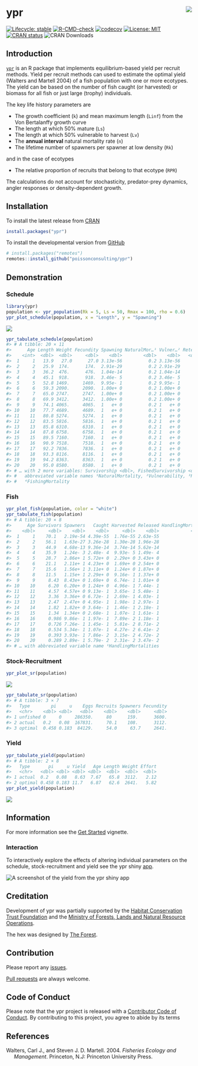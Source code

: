 
<!-- README.md is generated from README.Rmd. Please edit that file -->

# ypr <img src="man/figures/logo.png" style="float: right;" />

<!-- badges: start -->

[![Lifecycle:
stable](https://img.shields.io/badge/lifecycle-stable-brightgreen.svg)](https://lifecycle.r-lib.org/articles/stages.html#stable)
[![R-CMD-check](https://github.com/poissonconsulting/ypr/actions/workflows/R-CMD-check.yaml/badge.svg)](https://github.com/poissonconsulting/ypr/actions/workflows/R-CMD-check.yaml)
[![codecov](https://codecov.io/gh/poissonconsulting/ypr/branch/master/graph/badge.svg?token=yNrtS5b8uZ)](https://app.codecov.io/gh/poissonconsulting/ypr)
[![License:
MIT](https://img.shields.io/badge/License-MIT-green.svg)](https://opensource.org/licenses/MIT)
[![CRAN
status](https://www.r-pkg.org/badges/version/ypr)](https://cran.r-project.org/package=ypr)
![CRAN Downloads](http://cranlogs.r-pkg.org/badges/ypr)
<!-- badges: end -->

## Introduction

[`ypr`](https://github.com/poissonconsulting/ypr) is an R package that
implements equilibrium-based yield per recruit methods. Yield per
recruit methods can used to estimate the optimal yield (Walters and
Martell 2004) of a fish population with one or more ecotypes. The yield
can be based on the number of fish caught (or harvested) or biomass for
all fish or just large (trophy) individuals.

The key life history parameters are

- The growth coefficient (`k`) and mean maximum length (`Linf`) from the
  Von Bertalanffy growth curve
- The length at which 50% mature (`Ls`)
- The length at which 50% vulnerable to harvest (`Lv`)
- The **annual interval** natural mortality rate (`n`)
- The lifetime number of spawners per spawner at low density (`Rk`)

and in the case of ecotypes

- The relative proportion of recruits that belong to that ecotype
  (`RPR`)

The calculations do not account for stochasticity, predator-prey
dynamics, angler responses or density-dependent growth.

## Installation

To install the latest release from [CRAN](https://cran.r-project.org)

``` r
install.packages("ypr")
```

To install the developmental version from
[GitHub](https://github.com/poissonconsulting/ypr)

``` r
# install.packages("remotes")
remotes::install_github("poissonconsulting/ypr")
```

## Demonstration

### Schedule

``` r
library(ypr)
population <- ypr_population(Rk = 5, Ls = 50, Rmax = 100, rho = 0.6)
ypr_plot_schedule(population, x = "Length", y = "Spawning")
```

![](man/figures/README-unnamed-chunk-3-1.png)<!-- -->

``` r
ypr_tabulate_schedule(population)
#> # A tibble: 20 × 11
#>      Age Length Weight Fecundity Spawning NaturalMor…¹ Vulner…² Reten…³ Fishin…⁴
#>    <int>  <dbl>  <dbl>     <dbl>    <dbl>        <dbl>    <dbl>   <dbl>    <dbl>
#>  1     1   13.9   27.0      27.0 3.13e-56          0.2 3.13e-56     0.4 2.50e-57
#>  2     2   25.9  174.      174.  2.91e-29          0.2 2.91e-29     0.4 2.33e-30
#>  3     3   36.2  476.      476.  1.04e-14          0.2 1.04e-14     0.4 8.35e-16
#>  4     4   45.1  918.      918.  3.46e- 5          0.2 3.46e- 5     0.4 2.77e- 6
#>  5     5   52.8 1469.     1469.  9.95e- 1          0.2 9.95e- 1     0.4 7.96e- 2
#>  6     6   59.3 2090.     2090.  1.00e+ 0          0.2 1.00e+ 0     0.4 8.00e- 2
#>  7     7   65.0 2747.     2747.  1.00e+ 0          0.2 1.00e+ 0     0.4 8.00e- 2
#>  8     8   69.9 3412.     3412.  1.00e+ 0          0.2 1.00e+ 0     0.4 8.00e- 2
#>  9     9   74.1 4065.     4065.  1   e+ 0          0.2 1   e+ 0     0.4 8   e- 2
#> 10    10   77.7 4689.     4689.  1   e+ 0          0.2 1   e+ 0     0.4 8   e- 2
#> 11    11   80.8 5274.     5274.  1   e+ 0          0.2 1   e+ 0     0.4 8   e- 2
#> 12    12   83.5 5816.     5816.  1   e+ 0          0.2 1   e+ 0     0.4 8   e- 2
#> 13    13   85.8 6310.     6310.  1   e+ 0          0.2 1   e+ 0     0.4 8   e- 2
#> 14    14   87.8 6758.     6758.  1   e+ 0          0.2 1   e+ 0     0.4 8   e- 2
#> 15    15   89.5 7160.     7160.  1   e+ 0          0.2 1   e+ 0     0.4 8   e- 2
#> 16    16   90.9 7518.     7518.  1   e+ 0          0.2 1   e+ 0     0.4 8   e- 2
#> 17    17   92.2 7836.     7836.  1   e+ 0          0.2 1   e+ 0     0.4 8   e- 2
#> 18    18   93.3 8116.     8116.  1   e+ 0          0.2 1   e+ 0     0.4 8   e- 2
#> 19    19   94.2 8363.     8363.  1   e+ 0          0.2 1   e+ 0     0.4 8   e- 2
#> 20    20   95.0 8580.     8580.  1   e+ 0          0.2 1   e+ 0     0.4 8   e- 2
#> # … with 2 more variables: Survivorship <dbl>, FishedSurvivorship <dbl>, and
#> #   abbreviated variable names ¹​NaturalMortality, ²​Vulnerability, ³​Retention,
#> #   ⁴​FishingMortality
```

### Fish

``` r
ypr_plot_fish(population, color = "white")
ypr_tabulate_fish(population)
#> # A tibble: 20 × 8
#>      Age Survivors Spawners   Caught Harvested Released HandlingMortal…¹ Ecotype
#>    <dbl>     <dbl>    <dbl>    <dbl>     <dbl>    <dbl>            <dbl> <chr>  
#>  1     1    70.1   2.19e-54 4.39e-55  1.76e-55 2.63e-55                0 <NA>   
#>  2     2    56.1   1.63e-27 3.26e-28  1.30e-28 1.96e-28                0 <NA>   
#>  3     3    44.9   4.68e-13 9.36e-14  3.74e-14 5.62e-14                0 <NA>   
#>  4     4    35.9   1.24e- 3 2.48e- 4  9.93e- 5 1.49e- 4                0 <NA>   
#>  5     5    28.7   2.86e+ 1 5.72e+ 0  2.29e+ 0 3.43e+ 0                0 <NA>   
#>  6     6    21.1   2.11e+ 1 4.23e+ 0  1.69e+ 0 2.54e+ 0                0 <NA>   
#>  7     7    15.6   1.56e+ 1 3.11e+ 0  1.24e+ 0 1.87e+ 0                0 <NA>   
#>  8     8    11.5   1.15e+ 1 2.29e+ 0  9.16e- 1 1.37e+ 0                0 <NA>   
#>  9     9     8.43  8.43e+ 0 1.69e+ 0  6.74e- 1 1.01e+ 0                0 <NA>   
#> 10    10     6.20  6.20e+ 0 1.24e+ 0  4.96e- 1 7.44e- 1                0 <NA>   
#> 11    11     4.57  4.57e+ 0 9.13e- 1  3.65e- 1 5.48e- 1                0 <NA>   
#> 12    12     3.36  3.36e+ 0 6.72e- 1  2.69e- 1 4.03e- 1                0 <NA>   
#> 13    13     2.47  2.47e+ 0 4.95e- 1  1.98e- 1 2.97e- 1                0 <NA>   
#> 14    14     1.82  1.82e+ 0 3.64e- 1  1.46e- 1 2.18e- 1                0 <NA>   
#> 15    15     1.34  1.34e+ 0 2.68e- 1  1.07e- 1 1.61e- 1                0 <NA>   
#> 16    16     0.986 9.86e- 1 1.97e- 1  7.89e- 2 1.18e- 1                0 <NA>   
#> 17    17     0.726 7.26e- 1 1.45e- 1  5.81e- 2 8.71e- 2                0 <NA>   
#> 18    18     0.534 5.34e- 1 1.07e- 1  4.27e- 2 6.41e- 2                0 <NA>   
#> 19    19     0.393 3.93e- 1 7.86e- 2  3.15e- 2 4.72e- 2                0 <NA>   
#> 20    20     0.289 2.89e- 1 5.79e- 2  2.31e- 2 3.47e- 2                0 <NA>   
#> # … with abbreviated variable name ¹​HandlingMortalities
```

### Stock-Recruitment

``` r
ypr_plot_sr(population)
```

![](man/figures/README-unnamed-chunk-5-1.png)<!-- -->

``` r
ypr_tabulate_sr(population)
#> # A tibble: 3 × 7
#>   Type        pi     u    Eggs Recruits Spawners Fecundity
#>   <chr>    <dbl> <dbl>   <dbl>    <dbl>    <dbl>     <dbl>
#> 1 unfished 0     0     286350.     80      159.      3600.
#> 2 actual   0.2   0.08  167831.     70.1    108.      3112.
#> 3 optimal  0.458 0.183  84129.     54.0     63.7     2641.
```

### Yield

``` r
ypr_tabulate_yield(population)
#> # A tibble: 2 × 8
#>   Type       pi     u Yield   Age Length Weight Effort
#>   <chr>   <dbl> <dbl> <dbl> <dbl>  <dbl>  <dbl>  <dbl>
#> 1 actual  0.2   0.08   8.63  7.67   65.8  3112.   2.12
#> 2 optimal 0.458 0.183 11.7   6.87   62.6  2641.   5.82
ypr_plot_yield(population)
```

![](man/figures/README-unnamed-chunk-6-1.png)<!-- -->

## Information

For more information see the [Get
Started](https://poissonconsulting.github.io/ypr/articles/ypr.html)
vignette.

### Interaction

To interactively explore the effects of altering individual parameters
on the schedule, stock-recruitment and yield see the ypr shiny
[app](https://poissonconsulting.shinyapps.io/shinyypr/).

![A screenshot of the yield from the ypr shiny
app](man/figures/yield.png)

## Creditation

Development of ypr was partially supported by the [Habitat Conservation
Trust Foundation](https://www.poissonconsulting.ca/orgs/hctf.html) and
the [Ministry of Forests, Lands and Natural Resource
Operations](https://www.poissonconsulting.ca/orgs/mflnro.html).

The hex was designed by [The Forest](https://www.theforest.ca).

## Contribution

Please report any
[issues](https://github.com/poissonconsulting/ypr/issues).

[Pull requests](https://github.com/poissonconsulting/ypr/pulls) are
always welcome.

## Code of Conduct

Please note that the ypr project is released with a [Contributor Code of
Conduct](https://contributor-covenant.org/version/2/0/CODE_OF_CONDUCT.html).
By contributing to this project, you agree to abide by its terms

## References

<div id="refs" class="references csl-bib-body hanging-indent">

<div id="ref-walters_fisheries_2004" class="csl-entry">

Walters, Carl J., and Steven J. D. Martell. 2004. *Fisheries Ecology and
Management*. Princeton, N.J: Princeton University Press.

</div>

</div>
